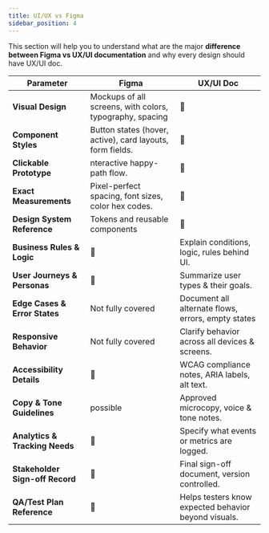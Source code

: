 ```yaml
---
title: UI/UX vs Figma
sidebar_position: 4
---
```


  This section will help you to understand what are the major **difference between Figma vs UX/UI documentation** and why every design should have UX/UI doc.

  | Parameter | Figma | UX/UI Doc |
  |--------|-------|-----------|
  |**Visual Design** |Mockups of all screens, with colors, typography, spacing | 🚫 |
  | **Component Styles** | Button states (hover, active), card layouts, form fields. |  🚫 |
  | **Clickable Prototype** | nteractive happy-path flow. |  🚫 |
  | **Exact Measurements** | Pixel-perfect spacing, font sizes, color hex codes. | 🚫 |
  | **Design System Reference** | Tokens and reusable components | 🚫 |
  | **Business Rules & Logic** | 🚫 | Explain conditions, logic, rules behind UI.|
  | **User Journeys & Personas** | 🚫 | Summarize user types & their goals. |
  | **Edge Cases & Error States** | Not fully covered | Document all alternate flows, errors, empty states|
  | **Responsive Behavior** | Not fully covered | Clarify behavior across all devices & screens. |
  | **Accessibility Details** | 🚫 | WCAG compliance notes, ARIA labels, alt text. |
  | **Copy & Tone Guidelines** | possible | Approved microcopy, voice & tone notes. |
  | **Analytics & Tracking Needs** | 🚫 | Specify what events or metrics are logged. |
  | **Stakeholder Sign-off Record** | 🚫 | Final sign-off document, version controlled.|
  | **QA/Test Plan Reference** | 🚫 | Helps testers know expected behavior beyond visuals.|
